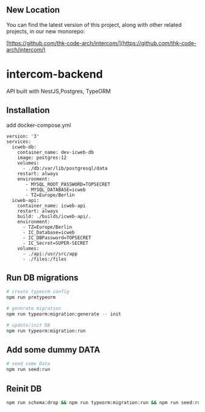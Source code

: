 ## New Location

You can find the latest version of this project, along with other related projects, in our new monorepo:

[https://github.com/thk-code-arch/intercom/](https://github.com/thk-code-arch/intercom/)

# intercom-backend

API built with NestJS,Postgres, TypeORM

## Installation

add docker-compose.yml

```docker
version: '3'
services:
  icweb-db:
    container_name: dev-icweb-db
    image: postgres:12
    volumes:
      - ./db:/var/lib/postgresql/data
    restart: always
    environment:
       - MYSQL_ROOT_PASSWORD=TOPSECRET
       - MYSQL_DATABASE=icweb
       - TZ=Europe/Berlin
  icweb-api:
    container_name: icweb-api
    restart: always
    build: ./builds/icweb-api/.
    environment:
      - TZ=Europe/Berlin
      - IC_Database=icweb
      - IC_DBPassword=TOPSECRET
      - IC_Secret=SUPER-SECRET
    volumes:
      - ./api:/usr/src/app
      - ./files:/files

```

## Run DB migrations

```bash
# create typeorm config
npm run pretypeorm

# generate migration
npm run typeorm:migration:generate -- init

# update/init DB
npm run typeorm:migration:run
```

## Add some dummy DATA

```bash
# seed some Data
npm run seed:run
```

## Reinit DB

```bash
npm run schema:drop && npm run typeorm:migration:run && npm run seed:run
```
